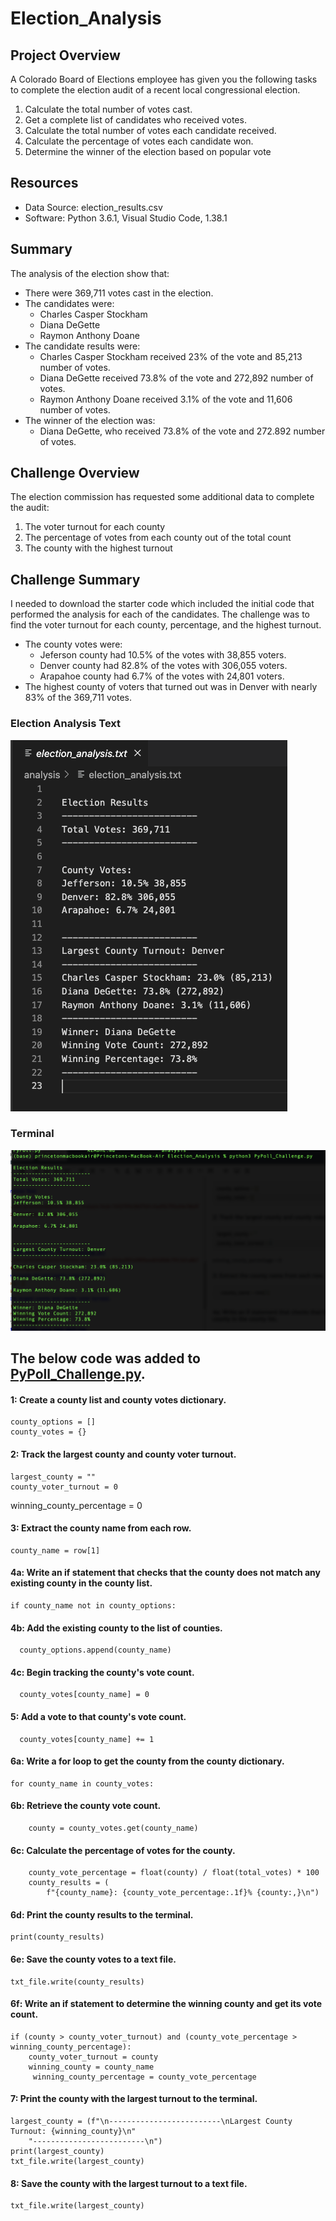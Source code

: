 # Election_Analysis

## Project Overview
A Colorado Board of Elections employee has given you the following tasks to complete the election audit of a recent local congressional election.

1. Calculate the total number of votes cast.
2. Get a complete list of candidates who received votes.
3. Calculate the total number of votes each candidate received.
4. Calculate the percentage of votes each candidate won.
5. Determine the winner of the election based on popular vote

## Resources
- Data Source: election_results.csv
- Software: Python 3.6.1, Visual Studio Code, 1.38.1

## Summary
The analysis of the election show that:
- There were 369,711 votes cast in the election.
- The candidates were:
	- Charles Casper Stockham
	- Diana DeGette
	- Raymon Anthony Doane
- The candidate results were:
	- Charles Casper Stockham received 23% of the vote and 85,213 number of votes.
	- Diana DeGette received 73.8% of the vote and 272,892 number of votes.
	- Raymon Anthony Doane received 3.1% of the vote and 11,606 number of votes.
- The winner of the election was:
	- Diana DeGette, who received 73.8% of the vote and 272.892 number of votes.

## Challenge Overview
The election commission has requested some additional data to complete the audit:

1. The voter turnout for each county
2. The percentage of votes from each county out of the total count
3. The county with the highest turnout

## Challenge Summary
I needed to download the starter code which included the initial code that performed the analysis for each of the candidates. The challenge was to find the voter turnout for each county, percentage, and the highest turnout. 

- The county votes were:
	- Jeferson county had 10.5% of the votes with 38,855 voters.
	- Denver county had 82.8% of the votes with 306,055 voters.
	- Arapahoe county had 6.7% of the votes with 24,801 voters.
- The highest county of voters that turned out was in Denver with nearly 83% of the 369,711 votes. 

### Election Analysis Text
![](https://github.com/princetonduarte/Election_Analysis/blob/1b52705638d75d1cfae05c755ed4e186d9509a5b/Resources/election_analysistxt.png)

### Terminal 
![](https://github.com/princetonduarte/Election_Analysis/blob/c061d5f62360505fbba1bcd78a906346844af7ad/Resources/terminal_election_results.png)

## The below code was added to [PyPoll_Challenge.py](https://github.com/princetonduarte/Election_Analysis/blob/664ad992e0909aad65d068c79fc5d1a867291193/PyPoll_Challenge.py).
#### 1: Create a county list and county votes dictionary.
	county_options = []
	county_votes = {}
#### 2: Track the largest county and county voter turnout.
	largest_county = ""
	county_voter_turnout = 0
winning_county_percentage = 0
#### 3: Extract the county name from each row.
   	county_name = row[1]
#### 4a: Write an if statement that checks that the county does not match any existing county in the county list.
    if county_name not in county_options:
#### 4b: Add the existing county to the list of counties.
      county_options.append(county_name)
#### 4c: Begin tracking the county's vote count.
      county_votes[county_name] = 0
#### 5: Add a vote to that county's vote count.
      county_votes[county_name] += 1
#### 6a: Write a for loop to get the county from the county dictionary.
    for county_name in county_votes:
#### 6b: Retrieve the county vote count.
        county = county_votes.get(county_name)
#### 6c: Calculate the percentage of votes for the county.
        county_vote_percentage = float(county) / float(total_votes) * 100
        county_results = (
            f"{county_name}: {county_vote_percentage:.1f}% {county:,}\n")

#### 6d: Print the county results to the terminal.
	print(county_results)
#### 6e: Save the county votes to a text file.
	txt_file.write(county_results)
#### 6f: Write an if statement to determine the winning county and get its vote count.
	if (county > county_voter_turnout) and (county_vote_percentage > winning_county_percentage):
		county_voter_turnout = county
        winning_county = county_name
         winning_county_percentage = county_vote_percentage
#### 7: Print the county with the largest turnout to the terminal.
    largest_county = (f"\n-------------------------\nLargest County Turnout: {winning_county}\n"
        "-------------------------\n")
    print(largest_county)
    txt_file.write(largest_county)    
#### 8: Save the county with the largest turnout to a text file.
	txt_file.write(largest_county) 
